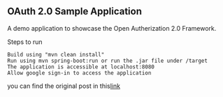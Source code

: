 ## OAuth 2.0 Sample Application

A demo application to showcase the Open Autherization 2.0 Framework.

Steps to run

    Build using "mvn clean install"
    Run using mvn spring-boot:run or run the .jar file under /target
    The application is accessible at localhost:8080
    Allow google sign-in to access the application

you can find the original post in this[link](https://github.com/user/repo/blob/branch/other_file.md)
